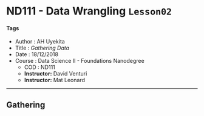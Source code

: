 # ND111 - Data Wrangling `Lesson02`

#### Tags
* Author : AH Uyekita
* Title  :  _Gathering Data_
* Date   : 18/12/2018
* Course : Data Science II - Foundations Nanodegree
    * COD    : ND111
    * **Instructor:** David Venturi
    * **Instructor:** Mat Leonard


********************************************************************************

## Gathering
